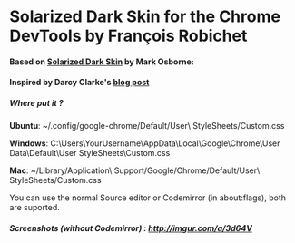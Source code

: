 # Solarized Dark Skin for the Chrome DevTools by François Robichet

#### Based on [Solarized Dark Skin](https://gist.github.com/1245727) by Mark Osborne:

#### Inspired by Darcy Clarke's [blog post](http://darcyclarke.me/design/skin-your-chrome-inspector/)

##### Where put it ?

**Ubuntu**: ~/.config/google-chrome/Default/User\ StyleSheets/Custom.css 

**Windows**: C:\Users\YourUsername\AppData\Local\Google\Chrome\User Data\Default\User StyleSheets\Custom.css

**Mac**: ~/Library/Application\ Support/Google/Chrome/Default/User\ StyleSheets/Custom.css

You can use the normal Source editor or Codemirror (in about:flags), both are suported.

##### Screenshots (without Codemirror) : http://imgur.com/a/3d64V
